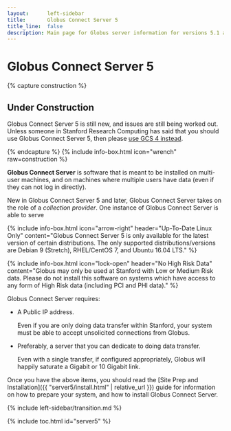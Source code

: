 ```yaml
---
layout:      left-sidebar
title:       Globus Connect Server 5
title_line:  false
description: Main page for Globus server information for versions 5.1 and later.
---
```


# Globus Connect Server 5

{% capture construction %}
<h2>Under Construction</h2>
<p>Globus Connect Server 5 is still new, and issues are still being worked out.
Unless someone in Stanford Research Computing has said that you should use
Globus Connect Server 5, then please 
<a href="{{ "server.html" | relative_url }}" title="Globus Connect Server">
use GCS 4 instead</a>.
</p>
{% endcapture %}
{% include info-box.html
   icon="wrench"
   raw=construction
%}

**Globus Connect Server** is software that is meant to be installed on
multi-user machines, and on machines where multiple users have data (even if
they can not log in directly).

New in Globus Connect Server 5 and later, Globus Connect Server takes on the
role of a *collection provider*.  One instance of Globus Connect Server is able
to serve 

{% include info-box.html
   icon="arrow-right"
   header="Up-To-Date Linux Only"
   content="Globus Connect Server 5 is only available for the latest version of certain distributions.  The only supported distributions/versions are Debian 9 (Stretch), RHEL/CentOS 7, and Ubuntu 16.04 LTS."
%}

{% include info-box.html
   icon="lock-open"
   header="No High Risk Data"
   content="Globus may only be used at Stanford with Low or Medium Risk data.
   Please do not install this software on systems which have access to any form
   of High Risk data (including PCI and PHI data)."
%}

Globus Connect Server requires:

* A Public IP address.

  Even if you are only doing data transfer within Stanford, your system must be
  able to accept unsolicited connections from Globus.

* Preferably, a server that you can dedicate to doing data transfer.

  Even with a single transfer, if configured appropriately, Globus will happily
  saturate a Gigabit or 10 Gigabit link.

Once you have the above items, you should read the [Site Prep and
Installation]({{ "server5/install.html" | relative_url }}) guide for information
on how to prepare your system, and how to install Globus Connect Server.

{% include left-sidebar/transition.md %}

{% include toc.html id="server5" %}
